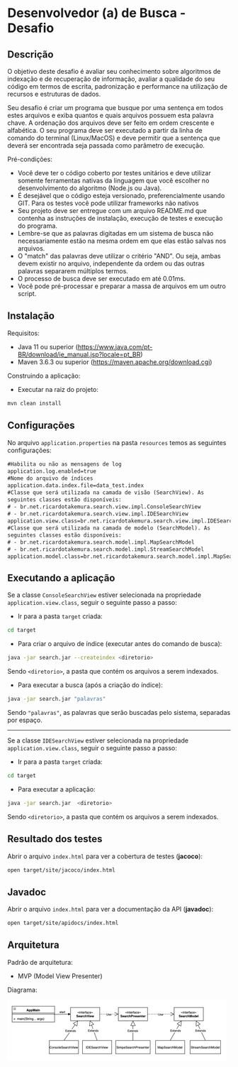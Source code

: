 # Desenvolvedor (a) de Busca - Desafio

## Descrição

O objetivo deste desafio é avaliar seu conhecimento sobre algoritmos de indexação e de recuperação de informação,
avaliar a qualidade do seu código em termos de escrita, padronização e performance na utilização de recursos e
estruturas de dados.

Seu desafio é criar um programa que busque por uma sentença em todos estes arquivos e exiba quantos e quais arquivos
possuem esta palavra chave. A ordenação dos arquivos deve ser feito em ordem crescente e alfabética. O seu programa deve
ser executado a partir da linha de comando do terminal (Linux/MacOS) e deve permitir que a sentença que deverá ser
encontrada seja passada como parâmetro de execução.

Pré-condições:

- Você deve ter o código coberto por testes unitários e deve utilizar somente ferramentas nativas da linguagem que você
  escolher no desenvolvimento do algoritmo (Node.js ou Java).
- É desejável que o código esteja versionado, preferencialmente usando GIT. Para os testes você pode utilizar frameworks
  não nativos
- Seu projeto deve ser entregue com um arquivo README.md que contenha as instruções de instalação, execução de testes e
  execução do programa.
- Lembre-se que as palavras digitadas em um sistema de busca não necessariamente estão na mesma ordem em que elas estão
  salvas nos arquivos.
- O "match" das palavras deve utilizar o critério "AND". Ou seja, ambas devem existir no arquivo, independente da ordem
  ou das outras palavras separarem múltiplos termos.
- O processo de busca deve ser executado em até 0.01ms.
- Você pode pré-processar e preparar a massa de arquivos em um outro script.

## Instalação

Requisitos:

- Java 11 ou superior (https://www.java.com/pt-BR/download/ie_manual.jsp?locale=pt_BR)
- Maven 3.6.3 ou superior (https://maven.apache.org/download.cgi)

Construindo a aplicação:

- Executar na raiz do projeto:

```bash
mvn clean install
```

## Configurações

No arquivo `application.properties` na pasta `resources` temos as seguintes configurações:

```properties
#Habilita ou não as mensagens de log
application.log.enabled=true
#Nome do arquivo de índices
application.data.index.file=data_test.index
#Classe que será utilizada na camada de visão (SearchView). As seguintes classes estão disponíveis:
# - br.net.ricardotakemura.search.view.impl.ConsoleSearchView
# - br.net.ricardotakemura.search.view.impl.IDESearchView
application.view.class=br.net.ricardotakemura.search.view.impl.IDESearchView
#Classe que será utilizada na camada de modelo (SearchModel). As seguintes classes estão disponíveis:
# - br.net.ricardotakemura.search.model.impl.MapSearchModel
# - br.net.ricardotakemura.search.model.impl.StreamSearchModel
application.model.class=br.net.ricardotakemura.search.model.impl.MapSearchModel
```

## Executando a aplicação

Se a classe `ConsoleSearchView` estiver selecionada na propriedade `application.view.class`, seguir o seguinte passo a passo:

- Ir para a pasta `target` criada:

```bash
cd target
```

- Para criar o arquivo de índice (executar antes do comando de busca):

```bash
java -jar search.jar --createindex <diretorio>
```

Sendo `<diretorio>`, a pasta que contém os arquivos a serem indexados.

- Para executar a busca (após a criação do índice):

```bash
java -jar search.jar "palavras"
```

Sendo `"palavras"`, as palavras que serão buscadas pelo sistema, separadas por espaço.

---

Se a classe `IDESearchView` estiver selecionada na propriedade `application.view.class`, seguir o seguinte passo a passo:

- Ir para a pasta `target` criada:

```bash
cd target
```

- Para executar a aplicação:

```bash
java -jar search.jar  <diretorio>
```

Sendo `<diretorio>`, a pasta que contém os arquivos a serem indexados.

## Resultado dos testes

Abrir o arquivo `index.html` para ver a cobertura de testes (**jacoco**):

```bash
open target/site/jacoco/index.html
```

## Javadoc

Abrir o arquivo `index.html` para ver a documentação da API (**javadoc**):

```bash
open target/site/apidocs/index.html
```

## Arquitetura

Padrão de arquitetura:

- MVP (Model View Presenter)

Diagrama:

![Diagrama](img/diagrama.png)